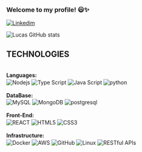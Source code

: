 ### Welcome to my profile! 😃✨

[![Linkedim](https://img.shields.io/badge/LinkedIn-0077B5?style=for-the-badge&logo=linkedin&logoColor=white)](https://linkedin.com/in/lucas-prates-dev)

![Lucas GitHub stats](https://github-readme-stats.vercel.app/api?username=lucasmpratesdev&show_icons=true&theme=tokyonight)

## TECHNOLOGIES


<div style="display: inline_block"><br/>
  <b>Languages:</b><br/>
<img align="center" alt="Nodejs" src="https://img.shields.io/badge/Node.js-43853D?style=for-the-badge&logo=node.js&logoColor=white" />
<img align="center" alt="Type Script" src="https://img.shields.io/badge/TypeScript-007ACC?style=for-the-badge&logo=typescript&logoColor=white" />
<img align="center" alt="Java Script" src="https://img.shields.io/badge/JavaScript-323330?style=for-the-badge&logo=javascript&logoColor=F7DF1E" />
<img align="center" alt="python" src="https://img.shields.io/badge/Python-3776AB?style=for-the-badge&logo=python&logoColor=white" />
  <br><br>
  <b>DataBase:</b><br/>
<img align="center" alt="MySQL" src="https://img.shields.io/badge/MySQL-005C84?style=for-the-badge&logo=mysql&logoColor=white" />
<img align="center" alt="MongoDB" src="https://img.shields.io/badge/MongoDB-4EA94B?style=for-the-badge&logo=mongodb&logoColor=white" />
<img align="center" alt="postgresql" src="https://img.shields.io/badge/PostgreSQL-316192?style=for-the-badge&logo=postgresql&logoColor=white" />
  <br><br>
<b>Front-End:</b><br/>
<img align="center" alt="REACT" src="https://img.shields.io/badge/React-20232A?style=for-the-badge&logo=react&logoColor=61DAFB" />
<img align="center" alt="HTML5" src="https://img.shields.io/badge/HTML5-E34F26?style=for-the-badge&logo=html5&logoColor=white" />
<img align="center" alt="CSS3" src="https://img.shields.io/badge/CSS-239120?&style=for-the-badge&logo=css3&logoColor=white" />
  <br><br>
<b>Infrastructure:</b><br/>
<img align="center" alt="Docker" src="https://img.shields.io/badge/Docker-2496ED?style=for-the-badge&logo=docker&logoColor=white" />
<img align="center" alt="AWS" src="https://img.shields.io/badge/Amazon_AWS-FF9900?style=for-the-badge&logo=amazon-aws&logoColor=white" />
<img align="center" alt="GitHub" src="https://img.shields.io/badge/GitHub-100000?style=for-the-badge&logo=github&logoColor=white" />
<img align="center" alt="Linux" src="https://img.shields.io/badge/Linux-FCC624?style=for-the-badge&logo=linux&logo" />
<img align="center" alt="RESTful APIs" src="https://img.shields.io/badge/RESTful_APIs-00C7B7?style=for-the-badge&logo=api&logoColor=white" />
</div>

